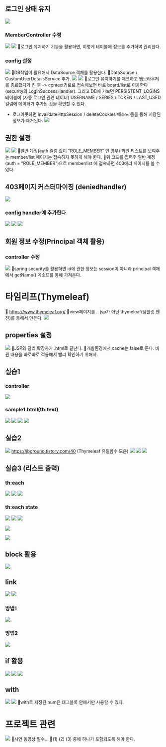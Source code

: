 ## 로그인 상태 유지
![](../image/Pasted%20image%2020240426171430.png)
### MemberController 수정
![](../image/Pasted%20image%2020240426171952.png)
![](../image/Pasted%20image%2020240426172744.png)
📌로그인 유지하기 기능을 활용하면, 이렇게 테이블에 정보를 추가하여 관리한다.

### config 설정
![](../image/Pasted%20image%2020240426173835.png)
📌DB작업이 필요해서 DataSource 객체를 활용한다.
📌DataSource / CustomUserDetailsService 추가.
![](../image/Pasted%20image%2020240426173903.png)
![](../image/Pasted%20image%2020240426174444.png)
📌로그인 유지하기를 체크하고 웹브라우저를 종료했다가 킨 후 -> context경로로 접속해보면 바로 board/list로 이동한다(security의 LoginSuccessHandler). 그리고 DB에 가보면 PERSISTENT_LOGINS 테이블에 (자동 로그인 관련 데이터) USERNAME / SERIES / TOKEN / LAST_USED 컬럼에 데이터가 추가된 것을 확인할 수 있다.
- 로그아웃하면 invalidateHttpSession / deleteCookies 메소드 등을 통해 저장된 정보가 제거된다.
![](../image/Pasted%20image%2020240429093256.png)


## 권한 설정
![](../image/Pasted%20image%2020240429094108.png)
![](../image/Pasted%20image%2020240429093900.png)
📌일반 계정(auth 컬럼 값이 "ROLE_MEMBER" 인 경우) 회원 리스트를 보여주는 member/list 페이지는 접속하지 못하게 해야 한다.
📌위 코드를 입력후 일반 계정(auth = "ROLE_MEMBER")으로 member/list 에 접속하면 403에러 페이지를 볼 수 있다.


## 403페이지 커스터마이징 (deniedhandler)
![](../image/Pasted%20image%2020240429102101.png)
### config handler에 추가한다
![](../image/Pasted%20image%2020240429103125.png)
![](../image/Pasted%20image%2020240429103706.png)
![](../image/Pasted%20image%2020240429104934.png)



## 회원 정보 수정(Principal 객체 활용)
### controller 수정
![](../image/Pasted%20image%2020240429105101.png)
📌spring security를 활용하면 id에 관한 정보는 session이 아니라 principal 객체에서 getName() 메소드를 통해 가져온다.




# 타임리프(Thymeleaf)
📌 https://www.thymeleaf.org/
📌view페이지를 .. jsp가 아닌 thymeleaf(템플릿 엔진)를 통해서 만든다.
![](../image/Pasted%20image%2020240429113323.png)


## properties 설정
![](../image/Pasted%20image%2020240429113839.png)
📌JSP와 달리 확장자가 .html로 끝난다.
📌개발환경에서 cache는 false로 둔다. 바뀐 내용을 바로바로 적용해서 빨리 확인하기 위해서.


## 실습1
### controller
![](../image/Pasted%20image%2020240429114544.png)
### sample1.html(th:text)
![](../image/Pasted%20image%2020240429120313.png)
![](../image/Pasted%20image%2020240429121200.png)
![](../image/Pasted%20image%2020240429123913.png)
![](../image/Pasted%20image%2020240429123939.png)




## 실습2
![](../image/Pasted%20image%2020240429124459.png)
https://jbground.tistory.com/40 (Thymeleaf 유틸함수 모음)
![](../image/Pasted%20image%2020240429140105.png)
![](../image/Pasted%20image%2020240429140825.png)
![](../image/Pasted%20image%2020240429141328.png)



## 실습3 (리스트 출력)
### th:each
![](../image/Pasted%20image%2020240429142508.png)
![](../image/Pasted%20image%2020240429143441.png)
![](../image/Pasted%20image%2020240429143500.png)

### th:each state
![](../image/Pasted%20image%2020240429144603.png)
![](../image/Pasted%20image%2020240429145008.png)
![](../image/Pasted%20image%2020240429150130.png)

![](../image/Pasted%20image%2020240429151540.png)

![](../image/Pasted%20image%2020240429152339.png)


##  block 활용
![](../image/Pasted%20image%2020240429153301.png)


## link
![](../image/Pasted%20image%2020240429154006.png)
![](../image/Pasted%20image%2020240429154304.png)

### 방법1
![](../image/Pasted%20image%2020240429160248.png)


### 방법2
![](../image/Pasted%20image%2020240429161225.png)



## if 활용
![](../image/Pasted%20image%2020240429163354.png)
![](../image/Pasted%20image%2020240429163113.png)
![](../image/Pasted%20image%2020240429163826.png)


## with
![](../image/Pasted%20image%2020240429164523.png)
![](../image/Pasted%20image%2020240429165121.png)
📌with로 지정된 num은 태그블록 안에서만 사용할 수 있다.


# 프로젝트 관련
![](../image/Pasted%20image%2020240429170819.png)
📌시연 동영상 필수...
📌(1) (2) (3) 중에 하나가 포함되도록 해야 한다.